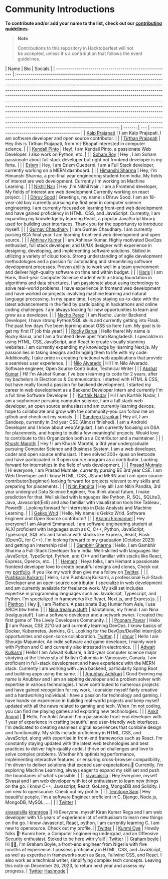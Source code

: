 # Community Introductions

**To contribute and/or add your name to the list, check out our [contributing guidelines](https://github.com/The-Lively-Developers-Community/introductions/blob/main/CONTRIBUTING.md).**

> **Note**
>
> Contributions to this repository in Hacktoberfest will not\
> be accepted, unless it's a contribution that follows the event guidelines.

| Name                                                     |                                                                                                                                                                                                                                                                                                                                                                                                                               Bio                                                                                                                                                                                                                                                                                                                                                                                                                                | Socials |
| -------------------------------------------------------- | :--------------------------------------------------------------------------------------------------------------------------------------------------------------------------------------------------------------------------------------------------------------------------------------------------------------------------------------------------------------------------------------------------------------------------------------------------------------------------------------------------------------------------------------------------------------------------------------------------------------------------------------------------------------------------------------------------------------------------------------------------------------------------------------------------------------------------------------------------------------: | ------: | --- | ------------------------------------------- |
| [Kalp Prajapati](https://github.com/munnokd)             |                                                                                                                                                                                                                                                                                                                                                                                            I am Kalp Prajapati. I am software developer and open source contributor.                                                                                                                                                                                                                                                                                                                                                                                             |         |
| [Tirthan Prajapati](https://github.com/tirthanprajapati) |                                                                                                                                                                                                                                                                                                                                                                                          Hey this is Tirthan Prajapati, from Vit-Bhopal interested in computer science.                                                                                                                                                                                                                                                                                                                                                                                          |         |
| [Kendall Pinto](https//github.com/KendallDoesCoding)     |                                                                                                                                                                                                                                                                                                                                                                                        Hey!, I am Kendall Pinto, a passionate Web Developer. I also work on Python, etc.                                                                                                                                                                                                                                                                                                                                                                                         |         |
| [Soham Roy](https://github.com/SohamRoy-01)              |                                                                                                                                                                                                                                                                                                                                                                               Hey , I am Soham passionate about full stack developer but right not frontend developer is my forte.                                                                                                                                                                                                                                                                                                                                                                               |         |
| [Eslem](https://github.com/EslemOuederni)                |                                                                                                                                                                                                                                                                                                                                                                                  Hey, I am Eslem Ouederni. I am a Full Stack developer, currently working on a MERN dashboard.                                                                                                                                                                                                                                                                                                                                                                                   |         |
| [Himanshi Sharma](https://github.com/HIMANSHIKSHARMA)    |                                                                                                                                                                                                                                                                                                                                                 Hey, I'm Himanshi Sharma, a pre-final year engineering student from India. My fields of interest are web development. Currently I'm working on Machine Learning.                                                                                                                                                                                                                                                                                                                                                 |         |
| [Nikhil Nair](https://github.com/NIKHILNAIR21)           |                                                                                                                                                                                                                                                                                                                                                                 Hey ,I'm Nikhil Nair . I am a Frontend developer, My fields of interest are web development.Currently working on react project.                                                                                                                                                                                                                                                                                                                                                                  |         |
| [Dhruv Sood](https://github.com/Dhruv-Sood)              |                                                                                                                                                                                                                 Greetings, my name is Dhruv Sood. I am an 18-year-old boy currently pursuing my first year in computer science engineering. I am currently focused on learning front-end web development and have gained proficiency in HTML, CSS, and JavaScript. Currently, I am expanding my knowledge by learning React, a popular JavaScript library used for building user interfaces. Thank you for the opportunity to introduce myself.                                                                                                                                                                                                                  |         |
| [Gurnav Chaudhary](https://github.com/Gurnav224)         |                                                                                                                                                                                                                                                                                                                                                                      I am Gurnav Chaudhary. I am currently pursing BCA final year. I am learning front-end web development and open source.                                                                                                                                                                                                                                                                                                                                                                      |         |
| [Abhinav Kumar](https://github.com/abhinav2712)          |                                                                                                                                                                                       I am Abhinav Kumar, Highly motivated DevOps enthusiast, full stack developer, and UI/UX designer with experience in designing, developing, and implementing software solutions. Skilled in utilizing a variety of cloud tools. Strong understanding of agile development methodologies and a passion for automating and streamlining software development processes. Proven ability to work well in a team environment and deliver high-quality software on time and within budget.                                                                                                                                                                                        |         |
| [Haris](https://github.com/harisdev-netizen)             |                                                                                                                                                      I am Haris, third-year Computer Science student with a strong foundation in algorithms and data structures, I am passionate about using technology to solve real-world problems. I have experience in frontend web development and have worked on projects involving machine learning and natural language processing. In my spare time, I enjoy staying up-to-date with the latest advancements in the field by participating in hackathons and online coding challenges. I am always looking for new opportunities to learn and grow as a developer.                                                                                                                                                      |         |
| [Nacho Perez](https://github.com/naachoperez1)           |                                                                                                                                                                                                                                                                                                                        I am Nacho, Junior Backend Developer, I have strong Python/SQL skills and currently getting into Flask. The past few days I've been learning about OSS so here I am. My goal is to get my first IT job this year!                                                                                                                                                                                                                                                                                                                         |         |
| [Rocky Barua](https://github.com/Drougnov)               |                                                                                                                                                                                                                Hello there! My name is Rocky Barua, and I am a frontend developer from Bangladesh. I specialize in using HTML, CSS, JavaScript, and React to create visually stunning websites. I am currently expanding my knowledge by learning Next.js. My passion lies in taking designs and bringing them to life with my code. Additionally, I take pride in creating functional web applications that provide a seamless user experience.                                                                                                                                                                                                                 |         |
| [Nilo Alvarado](github.com/nfa1)                         |                                                                                                                                                                                                                                                                                                                                                                                       Hi! I'm Nilo Alvarado. Software engineer, Open Source Contributor, Technical Writer                                                                                                                                                                                                                                                                                                                                                                                        |         |
| [Akshat Kumar](https://github.com/KyloRen04)             |                                                                                                                                                                                                                                                                   Hi! I'm Akshat Kumar. I've been learning to code for 2 years, after my bachelors in Electronics & Communication. I started with HTML & CSS, but have really found a passion for backend development. I started my career in web development as a Backend Developer Intern and currently I'm a full time Software Developer.                                                                                                                                                                                                                                                                    |         |
| [Karthik Nadar](https://github.com/karthiknadar1204)     |                                                                                                                                                                                                                                                                                              Hi! I am Karthik Nadar, I am a sophomore pursuing computer science, I am a full stack web developer, an open source enthusiast and am currently learning devops, hope to collaborate and grow with the community-you can follow me on github and check out my socials.                                                                                                                                                                                                                                                                                              |         |
| [Sandeep Urankar](https://github.com/SandeepUrankar)     |                                                                                                                                                                                                                                                                         Hey all, I am Sandeep, currently in 3rd year CSE (Almost finished). I am a Android Developer and I know about web(Angular). I am currently focusing on DSA for placements, and hoping to build a few meaningful projects. Would love to contribute to this Organization both as a Contributor and a maintainer.                                                                                                                                                                                                                                                                          |         |
| [Khushi Marothi](https://github.com/khushimarothi)       |                                                                                                                                                                                                                                                                 Hey ! I am Khushi Marothi, a 3rd year undergraduate pursuing Computer Science and Business System. I am a web developer, coder and open source enthusiast. I have solved 300+ ques on leetcode and have participated in 3 open source program as a contributor. Looking forward for internships in the field of web development.                                                                                                                                                                                                                                                                 |         |
| [Prasad Mutnale](https://github.com/Prasad-mutnale)      |                                                                                                                                                                                                                                                                                                      Hi everyone, I am Prasad Mutnale, currently pursing BE 3rd year CSE. I am Web Developer and I know HTML, CSS, JS and MERN and i am open source contributor(beginner) looking forward for projects relevent to my skills and preparing for placements.                                                                                                                                                                                                                                                                                                       |         |
| [Nitin Pandita](https://github.com/nitin-pandita)        |                                                                                                                                                                                                                                                       Hey all! I am Nitin Pandita, 3rd year undergrad Data Science Engineer, You think about future, I make prediction for that. Well skilled with languages like Python, R, SQL, SQLite3, Java, Javascript(Es6) and also familiar with visualization tools like Tableau , PowerBI . Looking forward for Internship in Data Analysts and Machine Learning.                                                                                                                                                                                                                                                       |         |
| [Gekko Wrld](https://github.com/gekkowrld)               |                                                                                                                                                                                                                                                                                                                                                                                           Hello, My name is Gekko Wrld. Software Engineer and Open Source contributor!                                                                                                                                                                                                                                                                                                                                                                                           |         |
| [Akanni Emmanuel](https://github.com/Akanni5/)           |                                                                                                                                                                                                                                                                    Hey everyone! I am Akanni Emmanuel. I am software engineering student at ALX! proficient with languages such as C, C++, Python, JavaScript, Typescript, SQL etc and familiar with stacks like Express, React, Flask (OpenGL for C++). I'm looking forward to my graduation (October 2023) and getting an internship role!                                                                                                                                                                                                                                                                     |         |
| [Gambhir Sharma](https://github.com/gambhirsharma)       |                                                                                                                                                                                                                                                                                                                                Hello, I am Gambhir Sharma a Full-Stack Developer from India. Well-skilled with languages like JavaScript, TypeScript, Python, and C++ and familiar with stacks like React, Express, Opencv, etc..                                                                                                                                                                                                                                                                                                                                |         |
| [Hemant](https://twitter.com/hemantwasthere)             |                                                                                                                                                                                                                                                                                                       Heya folks, I am Hemant a passionate frontend developer love to create beautiful designs and clones, Check out my [portfolio](https://itsmehemant.tech). If you like my work then give me a follow on [Twitter](https://twitter.com/hemantwasthere).                                                                                                                                                                                                                                                                                                       |         |
| [Pushkaraj Kulkarni](https://github.com/pushkaraj2007)   |                                                                                                                                                                                                                                                    Hello, I am Pushkaraj Kulkarni, a professional Full-Stack Developer and an open-source contributor. I specialize in web development and am currently available for freelance work. My skill set includes expertise in programming languages such as JavaScript, Typescript, and Python. I'm specialized in frameworks like React, Next.js, and Express.js.                                                                                                                                                                                                                                                    |         |
| [Piethon](https://github.com/Pyth0nHere)                 |                                                                                                                                                                                                                                                                                                                                                                                          Hey 👋, I am Piethon. A passionate Bug Hunter from Asia, I use ARCH btw hehe.                                                                                                                                                                                                                                                                                                                                                                                           |         |
| [Nina (realguystuff)](https://github.com/realguystuff)   |                                                                                                                                                                                                                                                                                                                                                  Salutations, my friend. I am Nina (realguystuff). I am a software developer and a network owner. I created the first game of The Lively Developers Community.                                                                                                                                                                                                                                                                                                                                                   |         |
| [Poonam Pawar](https://github.com/Poonam1607)            |                                                                                                                                                                                                                                                                                                         Hello 👋 I am Pawar, CSE 22'Grad and currently learning DevOps. I know basics of Docker, Kubernetes, Jenkins, Git. Looking for the DevOps/DevRel intern/job opportunities and open-sorce collaboration. [Twitter](https://twitter.com/pawartwt).                                                                                                                                                                                                                                                                                                         |         |
| [shour](https://github.com/shourdev)                     |                                                                                                                                                                                                                                                                                                                                                         Hello I am Shourjjo Majumder, An indie software and game developer, I mainly work with Python and C and currently also intrested in electronics.                                                                                                                                                                                                                                                                                                                                                         |         |
| [Adwait Kulkarni](https://github.com/AdwaitKulkarni58)   |                                                                                                                                                                                                                                                                   Hello! I am Adwait Kulkarni, a 3rd-year computer science major studying at the University of British Columbia in Vancouver, Canada. I am proficient in full-stack development and have experience with the MERN stack. Currently I am working with Java backend, particularly Spring Boot and building apps using the same.                                                                                                                                                                                                                                                                    |         |
| [Anubhav Adhikari](https://github.com/anubhav1206)       |                                                                                                                                                           Good Evening my name is Anubhav and I am an aspiring developer and a problem solver with expertise in various technologies. I have contributed to numerous projects and have gained recognition for my work. I consider myself fairly creative and a hardworking individual. I have a passion for technology and gaming. I have hands-on experience in building real-world projects and keep myself updated with all the news related to gaming and tech. When I’m not coding, you can find me playing games and exploring new technologies.                                                                                                                                                           |         |
| [Ankit Anand](https://github.com/AnkitAnandMastery17)    | 👋 Hello, I'm Ankit Anand! I'm a passionate front-end developer with 1 year of experience in crafting beautiful and user-friendly web interfaces. I'm dedicated to creating seamless digital experiences that combine design and functionality. My skills include proficiency in HTML, CSS, and JavaScript, along with expertise in front-end frameworks such as React. I'm constantly staying updated with the latest web technologies and best practices to deliver high-quality code. I thrive on challenges and love to solve complex problems. Whether it's optimizing performance, implementing interactive features, or ensuring cross-browser compatibility, I'm driven to deliver solutions that exceed user expectations.🌱 Currently, I'm exploring Machine Learning, always eager to expand my skill set and push the boundaries of what's possible. |         |
| [sivasaisilla](https://github.com/sivasaisilla)          |                                                                                                                                                                                                                                                                                                                       Hey Everyone, myself Sivasai and I am web developer with lot of enthusiasm to learn new things on the go. I know C++, Javascript, React, GoLang, MongoDB and Solidity. I am new to opensource. Check out my profile.                                                                                                                                                                                                                                                                                                                       |         |
| [Temitope Sam](https://github.com/Temitopesam1)          |                                                                                                                                                                                                                                                                                                                                                                               Hey beautiful people, I'm a software Engineer proficient in C, Django, Node.js, MongoDB, MySQL, ...                                                                                                                                                                                                                                                                                                                                                                                |         |     | [Twitter](https://twitter.com/Temitopesam1) |

[sivasaisilla](https://github.com/sivasaisilla)
[kiranrega](https://github.com/kiranrega) || Hi Everyone, myself Kiran Kumar Rega and I am web developer with 1.5 years of experience lot of enthusiasm to learn new things on the go. I know Javascript, React, python. I am currently learning C. I am new to opensource. Check out my profile. || [Twitter](https://twitter.com/kiranrega) |
| [Kunmi Oye](https://github.com/Jatamer) | Howdy folks 🤠! Kunmi here, a Computer Engineering undergrad, and an Offensive Security enthusiast. Stoked to be here with y'all! | [Twitter](https://twitter.com/SolakunmiO) |
| [Graham boyle](https://github.com/Greybillions) | Hi 👋🏽, I'm Graham Boyle, a front-end engineer from Nigeria with five months of experience. I possess proficiency in HTML, CSS, and JavaScript, as well as expertise in frameworks such as Sass, Tailwind CSS, and React. I also work as a technical writer, simplifying complex tech concepts. Leaving this note on December 26, 2023, to return next year and assess my progress. | [Twitter](https://twitter.com/Dev__Grey) [Hashnode](https://greyboyle.hashnode.dev) |
